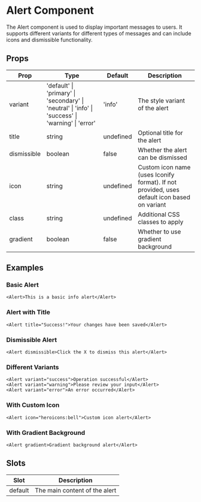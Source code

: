 # Alert Component

The Alert component is used to display important messages to users. It supports different variants for different types of messages and can include icons and dismissible functionality.

## Props

| Prop        | Type                                                                                              | Default   | Description                                                                                 |
| ----------- | ------------------------------------------------------------------------------------------------- | --------- | ------------------------------------------------------------------------------------------- |
| variant     | 'default' \| 'primary' \| 'secondary' \| 'neutral' \| 'info' \| 'success' \| 'warning' \| 'error' | 'info'    | The style variant of the alert                                                              |
| title       | string                                                                                            | undefined | Optional title for the alert                                                                |
| dismissible | boolean                                                                                           | false     | Whether the alert can be dismissed                                                          |
| icon        | string                                                                                            | undefined | Custom icon name (uses Iconify format). If not provided, uses default icon based on variant |
| class       | string                                                                                            | undefined | Additional CSS classes to apply                                                             |
| gradient    | boolean                                                                                           | false     | Whether to use gradient background                                                          |

## Examples

### Basic Alert

```vue
<Alert>This is a basic info alert</Alert>
```

### Alert with Title

```vue
<Alert title="Success!">Your changes have been saved</Alert>
```

### Dismissible Alert

```vue
<Alert dismissible>Click the X to dismiss this alert</Alert>
```

### Different Variants

```vue
<Alert variant="success">Operation successful</Alert>
<Alert variant="warning">Please review your input</Alert>
<Alert variant="error">An error occurred</Alert>
```

### With Custom Icon

```vue
<Alert icon="heroicons:bell">Custom icon alert</Alert>
```

### With Gradient Background

```vue
<Alert gradient>Gradient background alert</Alert>
```

## Slots

| Slot    | Description                   |
| ------- | ----------------------------- |
| default | The main content of the alert |
